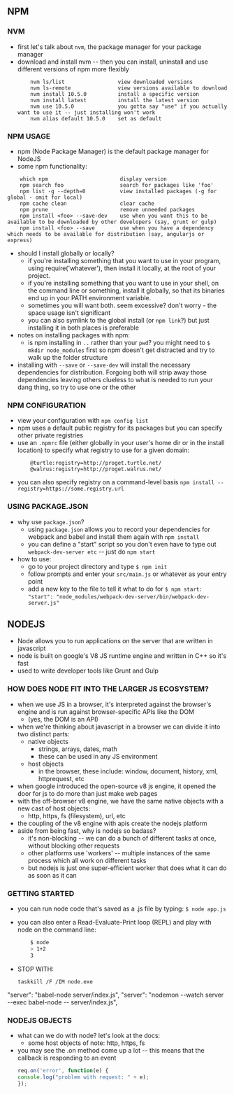 ## NPM

### NVM
* first let's talk about `nvm`, the package manager for your package manager
* download and install nvm  -- then you can install, uninstall and use different versions of npm more flexibly
    ```
        nvm ls/list                 view downloaded versions
        nvm ls-remote               view versions available to download
        nvm install 10.5.0          install a specific version
        nvm install latest          install the latest version
        nvm use 10.5.0              you gotta say "use" if you actually want to use it -- just installing won't work
        nvm alias default 10.5.0    set as default
    ```

### NPM USAGE
* npm (Node Package Manager) is the default package manager for NodeJS
* some npm functionality:
```
    which npm                       display version
    npm search foo                  search for packages like 'foo'
    npm list -g --depth=0           view installed packages (-g for global - omit for local)
    npm cache clean                 clear cache
    npm prune                       remove unneeded packages
    npm install <foo> --save-dev    use when you want this to be available to be downloaded by other developers (say, grunt or gulp)
    npm install <foo> --save        use when you have a dependency which needs to be available for distribution (say, angularjs or express)
```

* should I install globally or locally?
    - if you're installing something that you want to use in your program, using require('whatever'), then install it locally, at the root of your project.
    - if you're installing something that you want to use in your shell, on the command line or something, install it globally, so that its binaries end up in your PATH environment variable.
    - sometimes you will want both. seem excessive? don't worry - the space usage isn't significant
    - you can also symlink to the global install (or `npm link`?) but just installing it in both places is preferable
* notes on installing packages with npm:
    - is npm installing in `..` rather than your `pwd`? you might need to `$ mkdir node_modules` first so npm doesn't get distracted and try to walk up the folder structure
* installing with `--save` or `--save-dev` will install the necessary dependencies for distribution. Forgoing both will strip away those dependencies leaving others clueless to what is needed to run your dang thing, so try to use one or the other

### NPM CONFIGURATION
* view your configuration with
    `npm config list`
* npm uses a default public registry for its packages but you can specify other private registries
* use an `.npmrc` file (either globally in your user's home dir or in the install location) to specify what registry to use for a given domain:
    ```
        @turtle:registry=http://proget.turtle.net/
        @walrus:registry=http://proget.walrus.net/
    ```
* you can also specify registry on a command-level basis
    `npm install --registry=https://some.registry.url`

### USING PACKAGE.JSON
* why use `package.json`?
    - using `package.json` allows you to record your dependencies for webpack and babel and install them again with `npm install`
    - you can define a "start" script so you don't even have to type out `webpack-dev-server etc` -- just do `npm start`
* how to use:
    - go to your project directory and type `$ npm init`
    - follow prompts and enter your `src/main.js` or whatever as your entry point
    - add a new key to the file to tell it what to do for `$ npm start`:
        `"start": "node_modules/webpack-dev-server/bin/webpack-dev-server.js"`



## NODEJS
* Node allows you to run applications on the server that are written in javascript
* node is built on google's V8 JS runtime engine and written in C++ so it's fast
* used to write developer tools like Grunt and Gulp

### HOW DOES NODE FIT INTO THE LARGER JS ECOSYSTEM?
* when we use JS in a browser, it's interpreted against the browser's engine and is run against browser-specific APIs like the DOM
    * (yes, the DOM is an API)
* when we're thinking about javascript in a browser we can divide it into two distinct parts:
    - native objects
        * strings, arrays, dates, math
        * these can be used in any JS environment
    - host objects
        * in the browser, these include: window, document, history, xml, httprequest, etc
* when google introduced the open-source v8 js engine, it opened the door for js to do more than just make web pages
* with the off-browser v8 engine, we have the same native objects with a new cast of host objects:
    - http, https, fs (filesystem), url, etc
* the coupling of the v8 engine with apis create the nodejs platform
* aside from being fast, why is nodejs so badass?
    - it's non-blocking -- we can do a bunch of different tasks at once, without blocking other requests
    - other platforms use 'workers' -- multiple instances of the same process which all work on different tasks
    - but nodejs is just one super-efficient worker that does what it can do as soon as it can

### GETTING STARTED
* you can run node code that's saved as a .js file by typing:
    `$ node app.js`
* you can also enter a Read-Evaluate-Print loop (REPL) and play with
  node on the command line:
    ```bash
        $ node
        > 1+2
        3
    ```

* STOP WITH:
    ```
    taskkill /F /IM node.exe
    ```

"server": "babel-node server/index.js",
"server": "nodemon --watch server --exec babel-node -- server/index.js",



### NODEJS OBJECTS
* what can we do with node? let's look at the docs:
    - some host objects of note: http, https, fs
* you may see the .on method come up a lot -- this means that the callback
  is responding to an event
    ```javascript
    req.on('error', function(e) {
    console.log("problem with request: " + e);
    });
    ```
